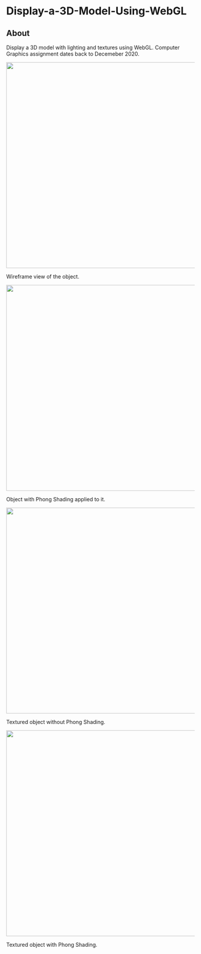 Display-a-3D-Model-Using-WebGL
==============================
## About

Display a 3D model with lighting and textures using WebGL.
Computer Graphics assignment dates back to Decemeber 2020.

<img src="https://user-images.githubusercontent.com/69195180/113430210-6fa66580-93e2-11eb-8fbc-d0cb992c5c63.png" width=550>

Wireframe view of the object.

<img src="https://user-images.githubusercontent.com/69195180/113430206-6e753880-93e2-11eb-9869-6c8e9a88c58d.png" width=550>

Object with Phong Shading applied to it. 

<img src="https://user-images.githubusercontent.com/69195180/113430207-6f0dcf00-93e2-11eb-8615-308278079917.png" width=550>

Textured object without Phong Shading.

<img src="https://user-images.githubusercontent.com/69195180/113430209-6f0dcf00-93e2-11eb-8c08-8ff3e7edf753.png" width=550>

Textured object with Phong Shading.


